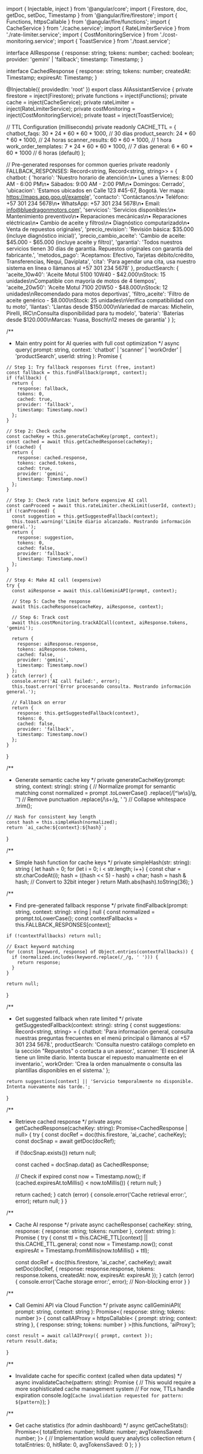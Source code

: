 import { Injectable, inject } from '@angular/core';
import { Firestore, doc, getDoc, setDoc, Timestamp } from '@angular/fire/firestore';
import { Functions, httpsCallable } from '@angular/fire/functions';
import { CacheService } from './cache.service';
import { RateLimiterService } from './rate-limiter.service';
import { CostMonitoringService } from './cost-monitoring.service';
import { ToastService } from './toast.service';

interface AIResponse {
  response: string;
  tokens: number;
  cached: boolean;
  provider: 'gemini' | 'fallback';
  timestamp: Timestamp;
}

interface CachedResponse {
  response: string;
  tokens: number;
  createdAt: Timestamp;
  expiresAt: Timestamp;
}

@Injectable({ providedIn: 'root' })
export class AIAssistantService {
  private firestore = inject(Firestore);
  private functions = inject(Functions);
  private cache = inject(CacheService);
  private rateLimiter = inject(RateLimiterService);
  private costMonitoring = inject(CostMonitoringService);
  private toast = inject(ToastService);

  // TTL Configuration (milliseconds)
  private readonly CACHE_TTL = {
    chatbot_faqs: 30 * 24 * 60 * 60 * 1000,      // 30 días
    product_search: 24 * 60 * 60 * 1000,         // 24 horas
    scanner_results: 60 * 60 * 1000,             // 1 hora
    work_order_templates: 7 * 24 * 60 * 60 * 1000, // 7 días
    general: 6 * 60 * 60 * 1000                  // 6 horas (default)
  };

  // Pre-generated responses for common queries
  private readonly FALLBACK_RESPONSES: Record<string, Record<string, string>> = {
    chatbot: {
      'horario': 'Nuestro horario de atención:\n• Lunes a Viernes: 8:00 AM - 6:00 PM\n• Sábados: 9:00 AM - 2:00 PM\n• Domingos: Cerrado',
      'ubicacion': 'Estamos ubicados en Calle 123 #45-67, Bogotá. Ver mapa: https://maps.app.goo.gl/example',
      'contacto': 'Contáctanos:\n• Teléfono: +57 301 234 5678\n• WhatsApp: +57 301 234 5678\n• Email: info@bluedragonmotors.com',
      'servicios': 'Servicios disponibles:\n• Mantenimiento preventivo\n• Reparaciones mecánicas\n• Reparaciones eléctricas\n• Cambio de aceite y filtros\n• Diagnóstico computarizado\n• Venta de repuestos originales',
      'precio_revision': 'Revisión básica: $35.000 (incluye diagnóstico inicial)',
      'precio_cambio_aceite': 'Cambio de aceite: $45.000 - $65.000 (incluye aceite y filtro)',
      'garantia': 'Todos nuestros servicios tienen 30 días de garantía. Repuestos originales con garantía del fabricante.',
      'metodos_pago': 'Aceptamos: Efectivo, Tarjetas débito/crédito, Transferencias, Nequi, Daviplata',
      'cita': 'Para agendar una cita, usa nuestro sistema en línea o llámanos al +57 301 234 5678'
    },
    productSearch: {
      'aceite_10w40': 'Aceite Motul 5100 10W40 - $42.000\nStock: 15 unidades\nCompatible con mayoría de motos de 4 tiempos',
      'aceite_20w50': 'Aceite Motul 7100 20W50 - $48.000\nStock: 12 unidades\nRecomendado para motos deportivas',
      'filtro_aceite': 'Filtro de aceite genérico - $8.000\nStock: 25 unidades\nVerifica compatibilidad con tu moto',
      'llantas': 'Llantas desde $150.000\nVariedad de marcas: Michelin, Pirelli, IRC\nConsulta disponibilidad para tu modelo',
      'bateria': 'Baterías desde $120.000\nMarcas: Yuasa, Bosch\n12 meses de garantía'
    }
  };

  /**
   * Main entry point for AI queries with full cost optimization
   */
  async query(
    prompt: string,
    context: 'chatbot' | 'scanner' | 'workOrder' | 'productSearch',
    userId: string
  ): Promise<AIResponse> {
    
    // Step 1: Try fallback responses first (free, instant)
    const fallback = this.findFallback(prompt, context);
    if (fallback) {
      return {
        response: fallback,
        tokens: 0,
        cached: true,
        provider: 'fallback',
        timestamp: Timestamp.now()
      };
    }

    // Step 2: Check cache
    const cacheKey = this.generateCacheKey(prompt, context);
    const cached = await this.getCachedResponse(cacheKey);
    if (cached) {
      return {
        response: cached.response,
        tokens: cached.tokens,
        cached: true,
        provider: 'gemini',
        timestamp: Timestamp.now()
      };
    }

    // Step 3: Check rate limit before expensive AI call
    const canProceed = await this.rateLimiter.checkLimit(userId, context);
    if (!canProceed) {
      const suggestion = this.getSuggestedFallback(context);
      this.toast.warning('Límite diario alcanzado. Mostrando información general.');
      return {
        response: suggestion,
        tokens: 0,
        cached: false,
        provider: 'fallback',
        timestamp: Timestamp.now()
      };
    }

    // Step 4: Make AI call (expensive)
    try {
      const aiResponse = await this.callGeminiAPI(prompt, context);
      
      // Step 5: Cache the response
      await this.cacheResponse(cacheKey, aiResponse, context);
      
      // Step 6: Track cost
      await this.costMonitoring.trackAICall(context, aiResponse.tokens, 'gemini');
      
      return {
        response: aiResponse.response,
        tokens: aiResponse.tokens,
        cached: false,
        provider: 'gemini',
        timestamp: Timestamp.now()
      };
    } catch (error) {
      console.error('AI call failed:', error);
      this.toast.error('Error procesando consulta. Mostrando información general.');
      
      // Fallback on error
      return {
        response: this.getSuggestedFallback(context),
        tokens: 0,
        cached: false,
        provider: 'fallback',
        timestamp: Timestamp.now()
      };
    }
  }

  /**
   * Generate semantic cache key
   */
  private generateCacheKey(prompt: string, context: string): string {
    // Normalize prompt for semantic matching
    const normalized = prompt
      .toLowerCase()
      .replace(/[^\w\s]/g, '') // Remove punctuation
      .replace(/\s+/g, ' ')    // Collapse whitespace
      .trim();
    
    // Hash for consistent key length
    const hash = this.simpleHash(normalized);
    return `ai_cache:${context}:${hash}`;
  }

  /**
   * Simple hash function for cache keys
   */
  private simpleHash(str: string): string {
    let hash = 0;
    for (let i = 0; i < str.length; i++) {
      const char = str.charCodeAt(i);
      hash = ((hash << 5) - hash) + char;
      hash = hash & hash; // Convert to 32bit integer
    }
    return Math.abs(hash).toString(36);
  }

  /**
   * Find pre-generated fallback response
   */
  private findFallback(prompt: string, context: string): string | null {
    const normalized = prompt.toLowerCase();
    const contextFallbacks = this.FALLBACK_RESPONSES[context];
    
    if (!contextFallbacks) return null;

    // Exact keyword matching
    for (const [keyword, response] of Object.entries(contextFallbacks)) {
      if (normalized.includes(keyword.replace(/_/g, ' '))) {
        return response;
      }
    }

    return null;
  }

  /**
   * Get suggested fallback when rate limited
   */
  private getSuggestedFallback(context: string): string {
    const suggestions: Record<string, string> = {
      chatbot: 'Para información general, consulta nuestras preguntas frecuentes en el menú principal o llámanos al +57 301 234 5678.',
      productSearch: 'Consulta nuestro catálogo completo en la sección "Repuestos" o contacta a un asesor.',
      scanner: 'El escáner IA tiene un límite diario. Intenta buscar el repuesto manualmente en el inventario.',
      workOrder: 'Crea la orden manualmente o consulta las plantillas disponibles en el sistema.'
    };
    
    return suggestions[context] || 'Servicio temporalmente no disponible. Intenta nuevamente más tarde.';
  }

  /**
   * Retrieve cached response
   */
  private async getCachedResponse(cacheKey: string): Promise<CachedResponse | null> {
    try {
      const docRef = doc(this.firestore, 'ai_cache', cacheKey);
      const docSnap = await getDoc(docRef);
      
      if (!docSnap.exists()) return null;
      
      const cached = docSnap.data() as CachedResponse;
      
      // Check if expired
      const now = Timestamp.now();
      if (cached.expiresAt.toMillis() < now.toMillis()) {
        return null;
      }
      
      return cached;
    } catch (error) {
      console.error('Cache retrieval error:', error);
      return null;
    }
  }

  /**
   * Cache AI response
   */
  private async cacheResponse(
    cacheKey: string,
    response: { response: string; tokens: number },
    context: string
  ): Promise<void> {
    try {
      const ttl = this.CACHE_TTL[context] || this.CACHE_TTL.general;
      const now = Timestamp.now();
      const expiresAt = Timestamp.fromMillis(now.toMillis() + ttl);
      
      const docRef = doc(this.firestore, 'ai_cache', cacheKey);
      await setDoc(docRef, {
        response: response.response,
        tokens: response.tokens,
        createdAt: now,
        expiresAt: expiresAt
      });
    } catch (error) {
      console.error('Cache storage error:', error);
      // Non-blocking error
    }
  }

  /**
   * Call Gemini API via Cloud Function
   */
  private async callGeminiAPI(
    prompt: string,
    context: string
  ): Promise<{ response: string; tokens: number }> {
    const callAIProxy = httpsCallable<
      { prompt: string; context: string },
      { response: string; tokens: number }
    >(this.functions, 'aiProxy');
    
    const result = await callAIProxy({ prompt, context });
    return result.data;
  }

  /**
   * Invalidate cache for specific context (called when data updates)
   */
  async invalidateCache(pattern: string): Promise<void> {
    // This would require a more sophisticated cache management system
    // For now, TTLs handle expiration
    console.log(`Cache invalidation requested for pattern: ${pattern}`);
  }

  /**
   * Get cache statistics (for admin dashboard)
   */
  async getCacheStats(): Promise<{
    totalEntries: number;
    hitRate: number;
    avgTokensSaved: number;
  }> {
    // Implementation would query analytics collection
    return {
      totalEntries: 0,
      hitRate: 0,
      avgTokensSaved: 0
    };
  }
}